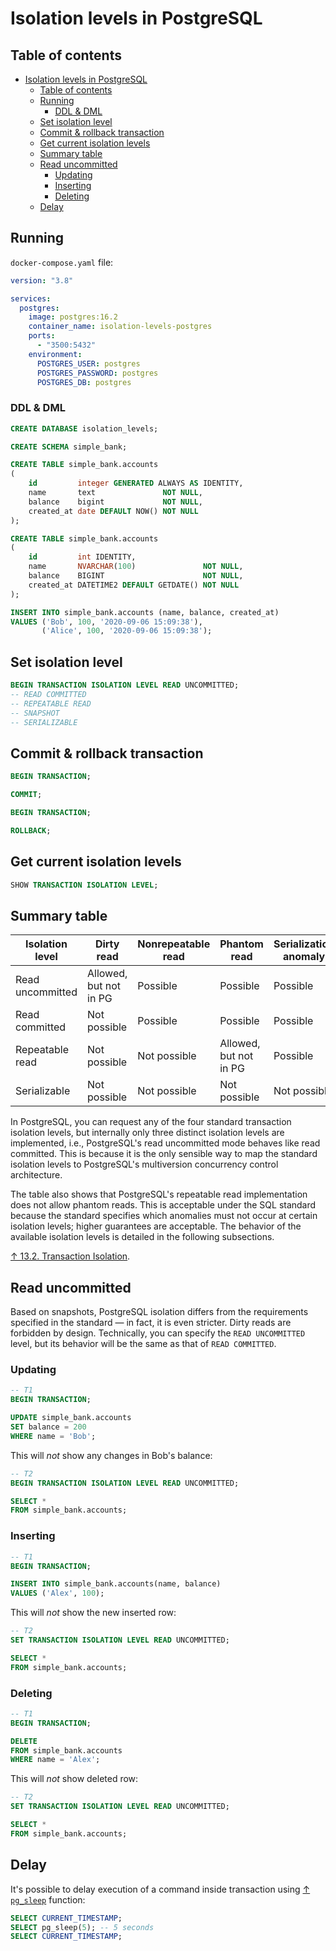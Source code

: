 # Isolation levels in PostgreSQL

## Table of contents

- [Isolation levels in PostgreSQL](#isolation-levels-in-postgresql)
  - [Table of contents](#table-of-contents)
  - [Running](#running)
    - [DDL \& DML](#ddl--dml)
  - [Set isolation level](#set-isolation-level)
  - [Commit \& rollback transaction](#commit--rollback-transaction)
  - [Get current isolation levels](#get-current-isolation-levels)
  - [Summary table](#summary-table)
  - [Read uncommitted](#read-uncommitted)
    - [Updating](#updating)
    - [Inserting](#inserting)
    - [Deleting](#deleting)
  - [Delay](#delay)

## Running

`docker-compose.yaml` file:

```yaml
version: "3.8"

services:
  postgres:
    image: postgres:16.2
    container_name: isolation-levels-postgres
    ports:
      - "3500:5432"
    environment:
      POSTGRES_USER: postgres
      POSTGRES_PASSWORD: postgres
      POSTGRES_DB: postgres
```

### DDL & DML

```sql
CREATE DATABASE isolation_levels;

CREATE SCHEMA simple_bank;

CREATE TABLE simple_bank.accounts
(
    id         integer GENERATED ALWAYS AS IDENTITY,
    name       text               NOT NULL,
    balance    bigint             NOT NULL,
    created_at date DEFAULT NOW() NOT NULL
);

CREATE TABLE simple_bank.accounts
(
    id         int IDENTITY,
    name       NVARCHAR(100)               NOT NULL,
    balance    BIGINT                      NOT NULL,
    created_at DATETIME2 DEFAULT GETDATE() NOT NULL
);

INSERT INTO simple_bank.accounts (name, balance, created_at)
VALUES ('Bob', 100, '2020-09-06 15:09:38'),
       ('Alice', 100, '2020-09-06 15:09:38');
```

## Set isolation level

```sql
BEGIN TRANSACTION ISOLATION LEVEL READ UNCOMMITTED;
-- READ COMMITTED
-- REPEATABLE READ
-- SNAPSHOT
-- SERIALIZABLE
```

## Commit & rollback transaction

```sql
BEGIN TRANSACTION;

COMMIT;
```

```sql
BEGIN TRANSACTION;

ROLLBACK;
```

## Get current isolation levels

```sql
SHOW TRANSACTION ISOLATION LEVEL;
```

## Summary table

| Isolation level  | Dirty read             | Nonrepeatable read | Phantom read           | Serialization anomaly |
| ---------------- | ---------------------- | ------------------ | ---------------------- | --------------------- |
| Read uncommitted | Allowed, but not in PG | Possible           | Possible               | Possible              |
| Read committed   | Not possible           | Possible           | Possible               | Possible              |
| Repeatable read  | Not possible           | Not possible       | Allowed, but not in PG | Possible              |
| Serializable     | Not possible           | Not possible       | Not possible           | Not possible          |

In PostgreSQL, you can request any of the four standard transaction isolation levels, but internally only three distinct isolation levels are implemented, i.e., PostgreSQL's read uncommitted mode behaves like read committed. This is because it is the only sensible way to map the standard isolation levels to PostgreSQL's multiversion concurrency control architecture.

The table also shows that PostgreSQL's repeatable read implementation does not allow phantom reads. This is acceptable under the SQL standard because the standard specifies which anomalies must not occur at certain isolation levels; higher guarantees are acceptable. The behavior of the available isolation levels is detailed in the following subsections.

[↑ 13.2. Transaction Isolation](https://www.postgresql.org/docs/16/transaction-iso.html).

## Read uncommitted

Based on snapshots, PostgreSQL isolation differs from the requirements specified in the standard — in fact, it is even stricter. Dirty reads are forbidden by design. Technically, you can specify the `READ UNCOMMITTED` level, but its behavior will be the same as that of `READ COMMITTED`.

### Updating

```sql
-- T1
BEGIN TRANSACTION;

UPDATE simple_bank.accounts
SET balance = 200
WHERE name = 'Bob';
```

This will _not_ show any changes in Bob's balance:

```sql
-- T2
BEGIN TRANSACTION ISOLATION LEVEL READ UNCOMMITTED;

SELECT *
FROM simple_bank.accounts;
```

### Inserting

```sql
-- T1
BEGIN TRANSACTION;

INSERT INTO simple_bank.accounts(name, balance)
VALUES ('Alex', 100);
```

This will _not_ show the new inserted row:

```sql
-- T2
SET TRANSACTION ISOLATION LEVEL READ UNCOMMITTED;

SELECT *
FROM simple_bank.accounts;
```

### Deleting

```sql
-- T1
BEGIN TRANSACTION;

DELETE
FROM simple_bank.accounts
WHERE name = 'Alex';
```

This will _not_ show deleted row:

```sql
-- T2
SET TRANSACTION ISOLATION LEVEL READ UNCOMMITTED;

SELECT *
FROM simple_bank.accounts;
```

## Delay

It's possible to delay execution of a command inside transaction using [↑ `pg_sleep`](https://www.postgresql.org/docs/16/functions-datetime.html#FUNCTIONS-DATETIME-DELAY) function:

```sql
SELECT CURRENT_TIMESTAMP;
SELECT pg_sleep(5); -- 5 seconds
SELECT CURRENT_TIMESTAMP;
```
